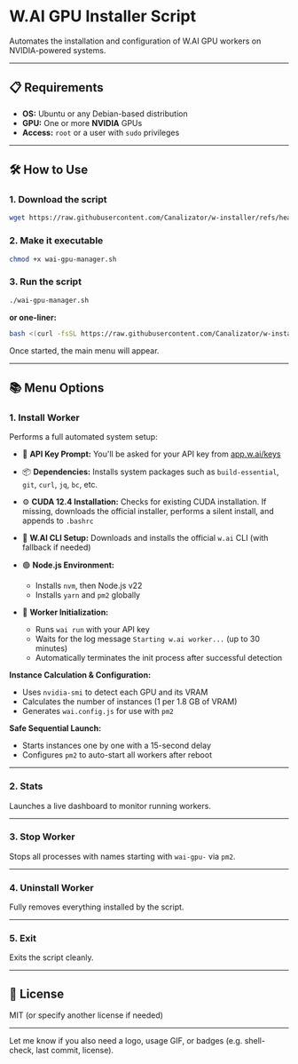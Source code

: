 

# W\.AI GPU Installer Script

Automates the installation and configuration of W\.AI GPU workers on NVIDIA-powered systems.

---

## 📋 Requirements

* **OS:** Ubuntu or any Debian-based distribution
* **GPU:** One or more **NVIDIA** GPUs
* **Access:** `root` or a user with `sudo` privileges

---

## 🛠️ How to Use

### 1. Download the script

```bash
wget https://raw.githubusercontent.com/Canalizator/w-installer/refs/heads/main/winstall.sh -O wai-gpu-manager.sh
```

### 2. Make it executable

```bash
chmod +x wai-gpu-manager.sh
```

### 3. Run the script

```bash
./wai-gpu-manager.sh
```

**or one-liner:**

```bash
bash <(curl -fsSL https://raw.githubusercontent.com/Canalizator/w-installer/main/winstall.sh)
```

Once started, the main menu will appear.

---

## 📚 Menu Options

### 1. **Install Worker**

Performs a full automated system setup:

* 🔑 **API Key Prompt:** You'll be asked for your API key from [app.w.ai/keys](https://app.w.ai/keys)
* 📦 **Dependencies:** Installs system packages such as `build-essential`, `git`, `curl`, `jq`, `bc`, etc.
* ⚙️ **CUDA 12.4 Installation:** Checks for existing CUDA installation. If missing, downloads the official installer, performs a silent install, and appends to `.bashrc`
* 🧠 **W\.AI CLI Setup:** Downloads and installs the official `w.ai` CLI (with fallback if needed)
* 🟢 **Node.js Environment:**

  * Installs `nvm`, then Node.js v22
  * Installs `yarn` and `pm2` globally
* 🚀 **Worker Initialization:**

  * Runs `wai run` with your API key
  * Waits for the log message `Starting w.ai worker...` (up to 30 minutes)
  * Automatically terminates the init process after successful detection

**Instance Calculation & Configuration:**

* Uses `nvidia-smi` to detect each GPU and its VRAM
* Calculates the number of instances (1 per 1.8 GB of VRAM)
* Generates `wai.config.js` for use with `pm2`

**Safe Sequential Launch:**

* Starts instances one by one with a 15-second delay
* Configures `pm2` to auto-start all workers after reboot

---

### 2. **Stats**

Launches a live dashboard to monitor running workers.

---

### 3. **Stop Worker**

Stops all processes with names starting with `wai-gpu-` via `pm2`.

---

### 4. **Uninstall Worker**

Fully removes everything installed by the script.

---

### 5. **Exit**

Exits the script cleanly.

---

## 📎 License

MIT (or specify another license if needed)

---

Let me know if you also need a logo, usage GIF, or badges (e.g. shell-check, last commit, license).
